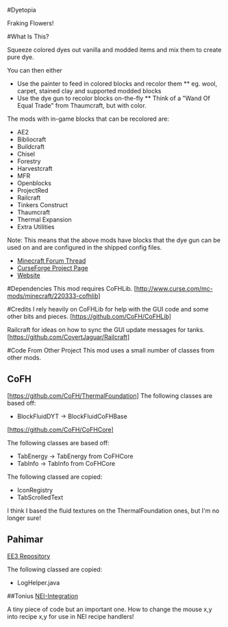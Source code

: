 #Dyetopia

Fraking Flowers!

#What Is This?

Squeeze colored dyes out vanilla and modded items and mix them to create pure dye.

You can then either
* Use the painter to feed in colored blocks and recolor them
** eg. wool, carpet, stained clay and supported modded blocks
* Use the dye gun to recolor blocks on-the-fly
** Think of a "Wand Of Equal Trade" from Thaumcraft, but with color.

The mods with in-game blocks that can be recolored are:
* AE2
* Bibliocraft
* Buildcraft
* Chisel
* Forestry
* Harvestcraft
* MFR
* Openblocks
* ProjectRed
* Railcraft
* Tinkers Construct
* Thaumcraft
* Thermal Expansion
* Extra Utilities

Note: This means that the above mods have blocks that the dye gun can be used on and are configured in the shipped config files.

* [Minecraft Forum Thread](http://www.minecraftforum.net/forums/mapping-and-modding/minecraft-mods/wip-mods/2262586-dyetopia-fraking-flowers)
* [CurseForge Project Page](http://minecraft.curseforge.com/mc-mods/226037-dyetopia)
* [Website](http://www.zen121381.zen.co.uk/dyetopia/index.shtml)

#Dependencies
This mod requires CoFHLib.
[http://www.curse.com/mc-mods/minecraft/220333-cofhlib]

#Credits
I rely heavily on CoFHLib for help with the GUI code and some other bits and pieces.
[https://github.com/CoFH/CoFHLib]

Railcraft for ideas on how to sync the GUI update messages for tanks.
[https://github.com/CovertJaguar/Railcraft]

#Code From Other Project
This mod uses a small number of classes from other mods.
## CoFH
[https://github.com/CoFH/ThermalFoundation]
The following classes are based off:

* BlockFluidDYT -> BlockFluidCoFHBase

[https://github.com/CoFH/CoFHCore]

The following classes are based off:

* TabEnergy -> TabEnergy from CoFHCore
* TabInfo -> TabInfo from CoFHCore

The following classed are copied:

* IconRegistry
* TabScrolledText

I think I based the fluid textures on the ThermalFoundation ones, but I'm no longer sure!

## Pahimar
[EE3 Repository](https://github.com/pahimar/Equivalent-Exchange-3)

The following classed are copied:

* LogHelper.java

##Tonius
[NEI-Integration](https://github.com/Tonius/NEI-Integration/src/main/java/tonius/neiintegration/RecipeHandlerBase.java)

A tiny piece of code but an important one. How to change the mouse x,y into recipe x,y for use in NEI recipe handlers!

